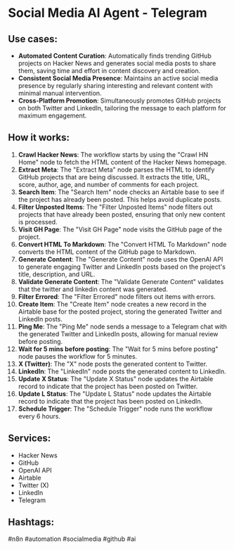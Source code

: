 # Social Media AI Agent - Telegram

## Use cases:

- **Automated Content Curation**: Automatically finds trending GitHub projects on Hacker News and generates social media posts to share them, saving time and effort in content discovery and creation.
- **Consistent Social Media Presence**: Maintains an active social media presence by regularly sharing interesting and relevant content with minimal manual intervention.
- **Cross-Platform Promotion**: Simultaneously promotes GitHub projects on both Twitter and LinkedIn, tailoring the message to each platform for maximum engagement.

## How it works:

1. **Crawl Hacker News**: The workflow starts by using the "Crawl HN Home" node to fetch the HTML content of the Hacker News homepage.
2. **Extract Meta**: The "Extract Meta" node parses the HTML to identify GitHub projects that are being discussed. It extracts the title, URL, score, author, age, and number of comments for each project.
3. **Search Item**: The "Search Item" node checks an Airtable base to see if the project has already been posted. This helps avoid duplicate posts.
4. **Filter Unposted Items**: The "Filter Unposted Items" node filters out projects that have already been posted, ensuring that only new content is processed.
5. **Visit GH Page**: The "Visit GH Page" node visits the GitHub page of the project.
6. **Convert HTML To Markdown**: The "Convert HTML To Markdown" node converts the HTML content of the GitHub page to Markdown.
7. **Generate Content**: The "Generate Content" node uses the OpenAI API to generate engaging Twitter and LinkedIn posts based on the project's title, description, and URL.
8. **Validate Generate Content**: The "Validate Generate Content" validates that the twitter and linkedin content was generated.
9. **Filter Errored**: The "Filter Errored" node filters out items with errors.
10. **Create Item**: The "Create Item" node creates a new record in the Airtable base for the posted project, storing the generated Twitter and LinkedIn posts.
11. **Ping Me**: The "Ping Me" node sends a message to a Telegram chat with the generated Twitter and LinkedIn posts, allowing for manual review before posting.
12. **Wait for 5 mins before posting**: The "Wait for 5 mins before posting" node pauses the workflow for 5 minutes.
13. **X (Twitter)**: The "X" node posts the generated content to Twitter.
14. **LinkedIn**: The "LinkedIn" node posts the generated content to LinkedIn.
15. **Update X Status**: The "Update X Status" node updates the Airtable record to indicate that the project has been posted on Twitter.
16. **Update L Status**: The "Update L Status" node updates the Airtable record to indicate that the project has been posted on LinkedIn.
17. **Schedule Trigger**: The "Schedule Trigger" node runs the workflow every 6 hours.

## Services:

- Hacker News
- GitHub
- OpenAI API
- Airtable
- Twitter (X)
- LinkedIn
- Telegram

## Hashtags:

#n8n #automation #socialmedia #github #ai
